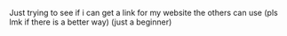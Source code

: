  Just trying to see if i can get a link for my website the others can use
 (pls lmk if there is a better way)
 (just a beginner)
